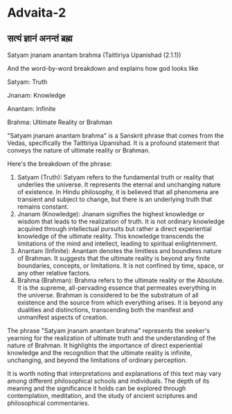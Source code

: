 # Advaita-2

## सत्यं ज्ञानं अनन्तं ब्रह्म &#x20;

Satyam jnanam anantam brahma (Taittiriya Upanishad (2.1.1))

And the word-by-word breakdown and explains how god looks like

Satyam: Truth&#x20;

Jnanam: Knowledge&#x20;

Anantam: Infinite&#x20;

Brahma: Ultimate Reality or Brahman

"Satyam jnanam anantam brahma" is a Sanskrit phrase that comes from the Vedas, specifically the Taittiriya Upanishad. It is a profound statement that conveys the nature of ultimate reality or Brahman.

Here's the breakdown of the phrase:

1. Satyam (Truth): Satyam refers to the fundamental truth or reality that underlies the universe. It represents the eternal and unchanging nature of existence. In Hindu philosophy, it is believed that all phenomena are transient and subject to change, but there is an underlying truth that remains constant.
2. Jnanam (Knowledge): Jnanam signifies the highest knowledge or wisdom that leads to the realization of truth. It is not ordinary knowledge acquired through intellectual pursuits but rather a direct experiential knowledge of the ultimate reality. This knowledge transcends the limitations of the mind and intellect, leading to spiritual enlightenment.
3. Anantam (Infinite): Anantam denotes the limitless and boundless nature of Brahman. It suggests that the ultimate reality is beyond any finite boundaries, concepts, or limitations. It is not confined by time, space, or any other relative factors.
4. Brahma (Brahman): Brahma refers to the ultimate reality or the Absolute. It is the supreme, all-pervading essence that permeates everything in the universe. Brahman is considered to be the substratum of all existence and the source from which everything arises. It is beyond any dualities and distinctions, transcending both the manifest and unmanifest aspects of creation.

The phrase "Satyam jnanam anantam brahma" represents the seeker's yearning for the realization of ultimate truth and the understanding of the nature of Brahman. It highlights the importance of direct experiential knowledge and the recognition that the ultimate reality is infinite, unchanging, and beyond the limitations of ordinary perception.

It is worth noting that interpretations and explanations of this text may vary among different philosophical schools and individuals. The depth of its meaning and the significance it holds can be explored through contemplation, meditation, and the study of ancient scriptures and philosophical commentaries.
